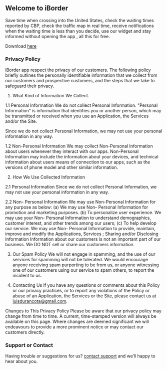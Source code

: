 ## Welcome to iBorder

Save time when crossing into the United States, check the waiting times reported by CBP, check the traffic map in real time, receive notifications when the waiting time is less than you decide, use our widget and stay informed without opening the app , all this for free.

Download [here](http://www.appstore.com)

### Privacy Policy

iBorder app respect the privacy of our customers.
The following policy briefly outlines the personally identifiable information that we collect from our customers and prospective customers, and the steps that we take to safeguard their privacy. 

1. What Kind of Information We Collect.

1.1 Personal Information
We do not collect Personal Information. "Personal Information" is information that identifies you or another person, which may be transmitted or received when you use an Application, the Services and/or the Site.

Since we do not collect Personal Information, we may not use your personal information in any way.

1.2 Non-Personal Information
We may collect Non-Personal Information about users whenever they interact with our apps. Non-Personal Information may include the information about your devices, and technical information about users means of connection to our apps, such as the versions of phone model and other similar information.

2. How We Use Collected Information

2.1 Personal Information
Since we do not collect Personal Information, we may not use your personal information in any way.

2.2 Non- Personal Information
We may use Non-Personal Information for any purpose as below:
(a) We may use Non- Personal Information for promotion and marketing purposes.
(b) To personalize user experience. We may use your Non- Personal Information to understand demographics, customer interest, and other trends among our users;
(c) To help develop our service. We may use Non- Personal Information to provide, maintain, improve and modify the Applications, Services ;
Sharing and/or Disclosing Information
Information about our customers is not an important part of our business. We DO NOT sell or share our customers information.

3. Our Spam Policy
We will not engage in spamming, and the use of our services for spamming will not be tolerated. We would encourage anyone receiving spam purporting to be from us, or anyone witnessing one of our customers using our service to spam others, to report the incident to us.

4. Contacting Us
If you have any questions or comments about this Policy or our privacy practices, or to report any violations of the Policy or abuse of an Application, the Services or the Site, please contact us at luisdurancota@gmail.com.

Changes to This Privacy Policy
Please be aware that our privacy policy may change from time to time. A current, time-stamped version will always be available on this page. Where changes are deemed significant we will endeavours to provide a more prominent notice or may contact our customers directly.

### Support or Contact

Having trouble or suggestions for us? [contact support](mailto:luisdurancota@gmail.com) and we’ll happy to hear about you.
